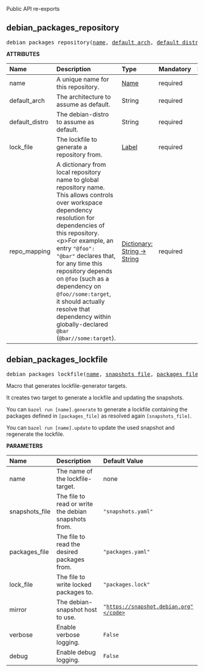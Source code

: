 <!-- Generated with Stardoc: http://skydoc.bazel.build -->

Public API re-exports

<a id="debian_packages_repository"></a>

## debian_packages_repository

<pre>
debian_packages_repository(<a href="#debian_packages_repository-name">name</a>, <a href="#debian_packages_repository-default_arch">default_arch</a>, <a href="#debian_packages_repository-default_distro">default_distro</a>, <a href="#debian_packages_repository-lock_file">lock_file</a>, <a href="#debian_packages_repository-repo_mapping">repo_mapping</a>)
</pre>



**ATTRIBUTES**


| Name  | Description | Type | Mandatory | Default |
| :------------- | :------------- | :------------- | :------------- | :------------- |
| <a id="debian_packages_repository-name"></a>name |  A unique name for this repository.   | <a href="https://bazel.build/concepts/labels#target-names">Name</a> | required |  |
| <a id="debian_packages_repository-default_arch"></a>default_arch |  The architecture to assume as default.   | String | required |  |
| <a id="debian_packages_repository-default_distro"></a>default_distro |  The debian-distro to assume as default.   | String | required |  |
| <a id="debian_packages_repository-lock_file"></a>lock_file |  The lockfile to generate a repository from.   | <a href="https://bazel.build/concepts/labels">Label</a> | required |  |
| <a id="debian_packages_repository-repo_mapping"></a>repo_mapping |  A dictionary from local repository name to global repository name. This allows controls over workspace dependency resolution for dependencies of this repository.&lt;p&gt;For example, an entry <code>"@foo": "@bar"</code> declares that, for any time this repository depends on <code>@foo</code> (such as a dependency on <code>@foo//some:target</code>, it should actually resolve that dependency within globally-declared <code>@bar</code> (<code>@bar//some:target</code>).   | <a href="https://bazel.build/rules/lib/dict">Dictionary: String -> String</a> | required |  |


<a id="debian_packages_lockfile"></a>

## debian_packages_lockfile

<pre>
debian_packages_lockfile(<a href="#debian_packages_lockfile-name">name</a>, <a href="#debian_packages_lockfile-snapshots_file">snapshots_file</a>, <a href="#debian_packages_lockfile-packages_file">packages_file</a>, <a href="#debian_packages_lockfile-lock_file">lock_file</a>, <a href="#debian_packages_lockfile-mirror">mirror</a>, <a href="#debian_packages_lockfile-verbose">verbose</a>, <a href="#debian_packages_lockfile-debug">debug</a>)
</pre>

Macro that generates lockfile-generator targets.

It creates two target to generate a lockfile and updating the snapshots.

You can `bazel run [name].generate` to generate a lockfile containing the
packages defined in `[packages_file]` as resolved again `[snapshots_file]`.

You can `bazel run [name].update` to update the used snapshot and regenerate
the lockfile.


**PARAMETERS**


| Name  | Description | Default Value |
| :------------- | :------------- | :------------- |
| <a id="debian_packages_lockfile-name"></a>name |  The name of the lockfile-target.   |  none |
| <a id="debian_packages_lockfile-snapshots_file"></a>snapshots_file |  The file to read or write the debian snapshots from.   |  <code>"snapshots.yaml"</code> |
| <a id="debian_packages_lockfile-packages_file"></a>packages_file |  The file to read the desired packages from.   |  <code>"packages.yaml"</code> |
| <a id="debian_packages_lockfile-lock_file"></a>lock_file |  The file to write locked packages to.   |  <code>"packages.lock"</code> |
| <a id="debian_packages_lockfile-mirror"></a>mirror |  The debian-snapshot host to use.   |  <code>"https://snapshot.debian.org"</code> |
| <a id="debian_packages_lockfile-verbose"></a>verbose |  Enable verbose logging.   |  <code>False</code> |
| <a id="debian_packages_lockfile-debug"></a>debug |  Enable debug logging.   |  <code>False</code> |


